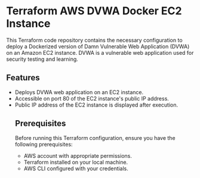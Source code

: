 <h1>Terraform AWS DVWA Docker EC2 Instance</h1>
<p>This Terraform code repository contains the necessary configuration to deploy a Dockerized version of Damn Vulnerable Web Application (DVWA) on an Amazon EC2 instance. DVWA is a vulnerable web application used for security testing and learning.</p>

<h2>Features</h2>
<p>
  <ul>
    <li>Deploys DVWA web application on an EC2 instance.</li>
<li>Accessible on port 80 of the EC2 instance's public IP address.</li>
<li>Public IP address of the EC2 instance is displayed after execution.</li>
  </p>

<h2>Prerequisites</h2>
<p>Before running this Terraform configuration, ensure you have the following prerequisites:</p>
<p>
  <ul>
    <li>AWS account with appropriate permissions.</li>
<li>Terraform installed on your local machine.</li>
<li>AWS CLI configured with your credentials.</li>
  </p>
